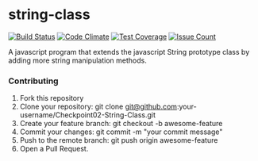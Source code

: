 # string-class 
[![Build Status](https://travis-ci.org/andela-venogwe/Checkpoint02-String-Class.svg?branch=master)](https://travis-ci.org/andela-venogwe/Checkpoint02-String-Class) [![Code Climate](https://codeclimate.com/github/andela-venogwe/Checkpoint02-String-Class/badges/gpa.svg)](https://codeclimate.com/github/andela-venogwe/Checkpoint02-String-Class) [![Test Coverage](https://codeclimate.com/github/andela-venogwe/Checkpoint02-String-Class/badges/coverage.svg)](https://codeclimate.com/github/andela-venogwe/Checkpoint02-String-Class/coverage) [![Issue Count](https://codeclimate.com/github/andela-venogwe/Checkpoint02-String-Class/badges/issue_count.svg)](https://codeclimate.com/github/andela-venogwe/Checkpoint02-String-Class)

A javascript program that extends the javascript String prototype class by adding more string manipulation methods.

### Contributing
1. Fork this repository
2. Clone your repository: git clone git@github.com:your-username/Checkpoint02-String-Class.git
3. Create your feature branch: git checkout -b awesome-feature
4. Commit your changes: git commit -m "your commit message"
5. Push to the remote branch: git push origin awesome-feature
6. Open a Pull Request.